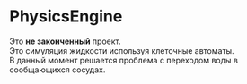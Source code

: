 # PhysicsEngine
Это **не законченный** проект.  
Это симуляция жидкости используя клеточные автоматы.  
В данный момент решается проблема с переходом воды в сообщающихся сосудах. 

